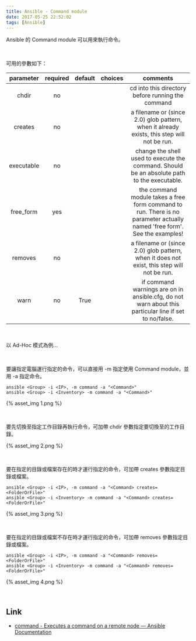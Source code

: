 ```yaml
---
title: Ansible - Command module
date: 2017-05-25 22:52:02
tags: [Ansible]
---
```


Ansible 的 Command module 可以用來執行命令。  

<!-- More -->

<br/>


可用的參數如下：  

| parameter | required | default | choices | comments |
|:-------------:|:-------------:|:-------------:|:-------------:|:-------------:|
| chdir | no | | | cd into this directory before running the command |
| creates | no | | | a filename or (since 2.0) glob pattern, when it already exists, this step will not be run. |
| executable | no | | | change the shell used to execute the command. Should be an absolute path to the executable. |
| free_form | yes | | | the command module takes a free form command to run. There is no parameter actually named 'free form'. See the examples! |
| removes | no | | | a filename or (since 2.0) glob pattern, when it does not exist, this step will not be run. |
| warn | no | True | | if command warnings are on in ansible.cfg, do not warn about this particular line if set to no/false. |

<br/>


以 Ad-Hoc 模式為例...

<br/>


要讓指定電腦運行指定的命令，可以直接用 -m 指定使用 Command module，並用 -a 指定命令。  

    ansible <Group> -i <IP>, -m command -a "<Command>"
    ansible <Group> -i <Inventory> -m command -a "<Command>"

{% asset_img 1.png %}

<br/>


要先切換至指定工作目錄再執行命令，可加帶 chdir 參數指定要切換至的工作目錄。  

{% asset_img 2.png %}

<br/>


要在指定的目錄或檔案存在的時才運行指定的命令，可加帶 creates 參數指定目錄或檔案。  

    ansible <Group> -i <IP>, -m command -a "<Command> creates=<FolderOrFile>"
    ansible <Group> -i <Inventory> -m command -a "<Command> creates=<FolderOrFile>"

{% asset_img 3.png %}

<br/>


要在指定的目錄或檔案不存在時才運行指定的命令，可加帶 removes 參數指定目錄或檔案。  

    ansible <Group> -i <IP>, -m command -a "<Command> removes=<FolderOrFile>"
    ansible <Group> -i <Inventory> -m command -a "<Command> removes=<FolderOrFile>"

{% asset_img 4.png %}

<br/>


Link
----
* [command - Executes a command on a remote node — Ansible Documentation](http://docs.ansible.com/ansible/command_module.html)
